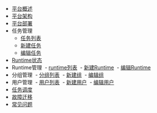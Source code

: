 - [平台概述](zh-cn/README.md)
- [平台架构](zh-cn/architecture.md)
- [平台部署](zh-cn/deploy.md)
- 任务管理
    - [任务列表](zh-cn/task-list.md)
    - [新建任务](zh-cn/add-task.md)
    - [编辑任务](zh-cn/edit-task.md)
- [Runtime状态](zh-cn/runtime-status.md)
- Runtime管理
  - [runtime列表](zh-cn/runtime-manage.md)
  - [新建Runtime](zh-cn/add-runtime.md)
  - [编辑Runtime](zh-cn/edit-runtime.md)
- 分组管理
  - [分组列表](zh-cn/group-manage.md)
  - [新建组](zh-cn/add-group.md)
  - [编辑组](zh-cn/edit-group.md)
- 用户管理
  - [用户列表](zh-cn/user-manage.md)
  - [新建用户](zh-cn/add-user.md)
  - [编辑用户](zh-cn/edit-user.md)
- [任务调度](zh-cn/scheduler.md) 
- [故障迁移](zh-cn/failover.md)
- [常见问题](zh-cn/faq.md)
